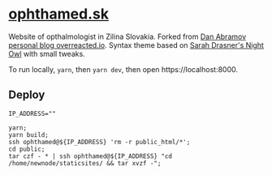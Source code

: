 # [ophthamed.sk](https://www.ophthamed.sk/)

Website of opthalmologist in Zilina Slovakia. Forked from [Dan Abramov personal blog overreacted.io](https://github.com/gaearon/overreacted.io). Syntax theme based on [Sarah Drasner's Night Owl](https://github.com/sdras/night-owl-vscode-theme/) with small tweaks.

To run locally, `yarn`, then `yarn dev`, then open https://localhost:8000.

## Deploy

```
IP_ADDRESS=""

yarn;
yarn build;
ssh ophthamed@${IP_ADDRESS} 'rm -r public_html/*';
cd public;
tar czf - * | ssh ophthamed@${IP_ADDRESS} "cd /home/newnode/staticsites/ && tar xvzf -";
```
